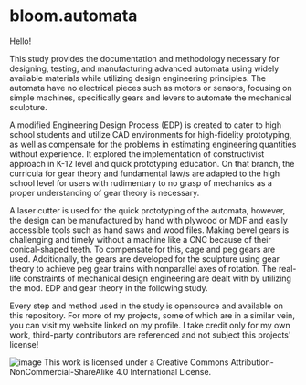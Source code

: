 # bloom.automata

Hello!

This study provides the documentation and methodology necessary for designing, testing, and manufacturing advanced automata using widely available materials while utilizing design engineering principles. The automata have no electrical pieces such as motors or sensors, focusing on simple machines, specifically gears and levers to automate the mechanical sculpture. 

A modified Engineering Design Process (EDP) is created to cater to high school students and utilize CAD environments for high-fidelity prototyping, as well as compensate for the problems in estimating engineering quantities without experience. It explored the implementation of constructivist approach in K-12 level and quick prototyping education. On that branch, the curricula for gear theory and fundamental law/s are adapted to the high school level for users with rudimentary to no grasp of mechanics as a proper understanding of gear theory is necessary. 

A laser cutter is used for the quick prototyping of the automata, however, the design can be manufactured by hand with plywood or MDF and easily accessible tools such as hand saws and wood files. Making bevel gears is challenging and timely without a machine like a CNC because of their conical-shaped teeth. To compensate for this, cage and peg gears are used. Additionally, the gears are developed for the sculpture using gear theory to achieve peg gear trains with nonparallel axes of rotation. The real-life constraints of mechanical design engineering are dealt with by utilizing the mod. EDP and gear theory in the following study.

Every step and method used in the study is opensource and available on this repository. For more of my projects, some of which are in a similar vein, you can visit my website linked on my profile. I take credit only for my own work, third-party contributors are referenced and not subject this projects' license! 

![image](https://github.com/cdolu/bloom.automata/assets/112435811/9904169c-5cac-47de-8d29-b53e739d68cf)
This work is licensed under a Creative Commons Attribution-NonCommercial-ShareAlike 4.0 International License.
